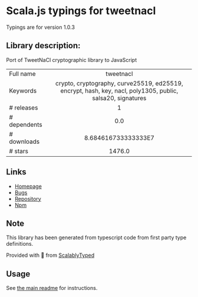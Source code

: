 
# Scala.js typings for tweetnacl

Typings are for version 1.0.3

## Library description:
Port of TweetNaCl cryptographic library to JavaScript

|                    |                 |
| ------------------ | :-------------: |
| Full name          | tweetnacl |
| Keywords           | crypto, cryptography, curve25519, ed25519, encrypt, hash, key, nacl, poly1305, public, salsa20, signatures |
| # releases         | 1 |
| # dependents       | 0.0 |
| # downloads        | 8.684616733333333E7 |
| # stars            | 1476.0 |

## Links
- [Homepage](https://tweetnacl.js.org)
- [Bugs](https://github.com/dchest/tweetnacl-js/issues)
- [Repository](https://github.com/dchest/tweetnacl-js)
- [Npm](https://www.npmjs.com/package/tweetnacl)
    


## Note
This library has been generated from typescript code from first party type definitions.

Provided with :purple_heart: from [ScalablyTyped](https://github.com/oyvindberg/ScalablyTyped)

## Usage
See [the main readme](../../readme.md) for instructions.


